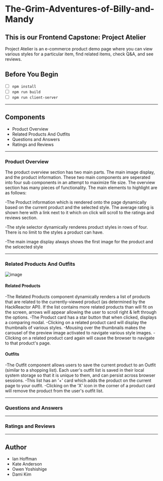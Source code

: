 # The-Grim-Adventures-of-Billy-and-Mandy
## This is our Frontend Capstone: Project Atelier
Project Atelier is an e-commerce product demo page where you can view various styles for a particular item, find related items, check Q&A, and see reviews.

## Before You Begin
  - [ ] `npm install`
  - [ ] `npm run build`
  - [ ] `npm run client-server`
---
## Components
  - Product Overview
  - Related Products And Outfits
  - Questions and Answers
  - Ratings and Reviews

---
### Product Overview

The product overview section has two main parts. The main image display, and the product information. These two main components are seperated into four sub components in an attempt to maximize file size. The overview section has many pieces of functionality. The main elements to highlight are as follows:

  -The Product information which is rendered onto the page dynamically based on the current product and the selected style. The average rating is shown here with a link next to it which on click will scroll to the ratings and reviews section.

  -The style selector dynamically renderes product styles in rows of four. There is no limit to the styles a product can have.

  -The main image display always shows the first image for the product and the selcected style

---
### Related Products And Outfits
![image](https://user-images.githubusercontent.com/25275753/163689419-53e00744-3743-44f8-9c94-f303925ed70c.png)
#### Related Products
  -The Related Products component dynamically renders a list of products that are related to the currently-viewed product (as determined by the HackReactor API). If the list contains more related products than will fit on the screen, arrows will appear allowing the user to scroll right & left through the options.
  -The Product card has a star button that when clicked, displays a comparing modal.
  -Clicking on a related product card will display the thumbnails of various styles.
  -Mousing over the thumbnails makes the carousel of the preview image activated to navigate various style images.
  -Clicking on a related product card again will cause the browser to navigate to that product's page.

#### Outfits
  -The Outfit component allows users to save the current product to an Outfit (similar to a shopping list). Each user's outfit list is saved in their local system storage so that it is unique to them, and can persist across browser sessions.
  -This list has an '+' card which adds the product on the current page to your outfit. -Clicking on the 'X' icon in the corner of a product card will remove the product from the user's outfit list.

---
### Questions and Answers
---
### Ratings and Reviews
---
## Author
  * Ian Hoffman
  * Kate Anderson
  * Owen Yoshishige
  * Dami Kim
